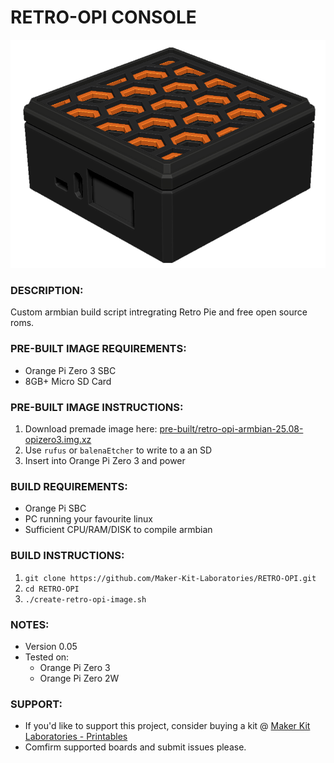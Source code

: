 # RETRO-OPI CONSOLE
![Retro Opi Image](./retro-opi-image.png)


### DESCRIPTION:
Custom armbian build script intregrating Retro Pie and free open source roms.

### PRE-BUILT IMAGE REQUIREMENTS:
- Orange Pi Zero 3 SBC
- 8GB+ Micro SD Card

### PRE-BUILT IMAGE INSTRUCTIONS:
1. Download premade image here: [pre-built/retro-opi-armbian-25.08-opizero3.img.xz](./pre-built/retro-opi-armbian-25.08-opizero3.img.xz)
2. Use `rufus` or `balenaEtcher` to write to a an SD
3. Insert into Orange Pi Zero 3 and power

### BUILD REQUIREMENTS:
- Orange Pi SBC
- PC running your favourite linux
- Sufficient CPU/RAM/DISK to compile armbian

### BUILD INSTRUCTIONS:
1.  `git clone https://github.com/Maker-Kit-Laboratories/RETRO-OPI.git`
2.  `cd RETRO-OPI`
3.  `./create-retro-opi-image.sh`

### NOTES:
- Version 0.05
- Tested on:
    - Orange Pi Zero 3
    - Orange Pi Zero 2W

### SUPPORT:
- If you'd like to support this project, consider buying a kit @ [Maker Kit Laboratories - Printables](https://www.printables.com/@MakerKitLab_2578894)
- Comfirm supported boards and submit issues please.